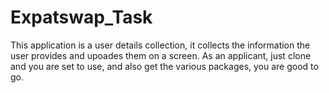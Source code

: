 # Expatswap_Task
This application is a user details collection, it collects the information the user provides and upoades them on a screen.
As an applicant, just clone and you are set to use, and also get the various packages, you are good to go.
